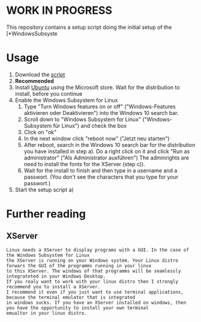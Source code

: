 # WORK IN PROGRESS























This repository contains a setup script doing the initial setup of the [*WindowsSubsyste
# Usage

1. Download the [script](https://github.com/jason076/wsl-onboarding/archive/master.zip)
1. **Recommended**
1. Install [Ubuntu](https://www.microsoft.com/de-de/p/ubuntu/9nblggh4msv6?rtc=1&activetab=pivot%3Aoverviewtab) using the Microsoft store. Wait for the distribution to install, before you continue
1. Enable the Windows Subsystem for Linux
	1. Type "Turn Windows features on or off" ("Windows-Features aktivieren oder Deaktivieren") into the Windows 10 search bar.
	1. Scroll down to "Windows Subsystem for Linux" ("Windows-Subsystem für Linux") and check the box
	1. Click on "ok"
	1. In the next window click "reboot now" ("Jetzt neu starten")
	1. After reboot, search in the Windows 10 search bar for the distribution you have
		 installed in step a). Do a right click on it and click "Run as administrator" ("Als Administrator ausführen")
		 The adminrights are need to install the fonts for the XServer (step c)).
	1. Wait for the install to finish and then type in a username and a passwort. 
		 (You don't see the characters that you type for your passwort.)		
1. Start the setup script
  a) 
# Further reading
## XServer
	Linux needs a XServer to display programs with a GUI. In the case of the Windows Subsystem for Linux
	the XServer is running on your Windows system. Your Linux distro forwars the GUI of the programms running in your linux
	to this XServer. The windows of that programms will be seamlessly integrateted in your Windows Desktop.
	If you realy want to work with your linux distro then I strongly recommend you to install a XServer. 
	I recommend it even if you just want to use terminal applications, because the terminal emulator that is integrated 
	in windows sucks. If you have an XServer installed on windows, then you have the opportunity to install your own terminal 
	emualtor in your linux distro.

